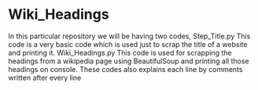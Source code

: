# Wiki_Headings
In this particular repository we will be having two codes,
Step_Title.py
This code is a very basic code which is used just to scrap the title of a website and printing it.
Wiki_Headings.py
This code is used for scrapping the headings from a wikipedia page using BeautifulSoup and printing all those headings on console.
These codes also explains each line by comments written after every line
